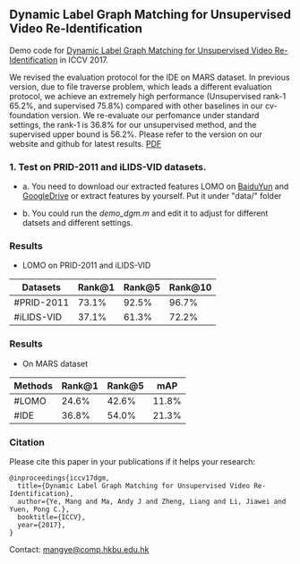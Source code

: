 ## Dynamic Label Graph Matching for Unsupervised Video Re-Identification

Demo code for [Dynamic Label Graph Matching for Unsupervised Video Re-Identification](http://www.comp.hkbu.edu.hk/~mangye/files/iccv17dgm2.pdf) in ICCV 2017.




We revised the evaluation protocol for the IDE on MARS dataset. In previous version, due to file traverse problem, which leads a different evaluation protocol, we achieve an extremely high performance (Unsupervised rank-1 65.2%, and supervised 75.8%) compared with other baselines in our cv-foundation version. We re-evaluate our perfomance under standard settings, the rank-1 is 36.8% for our unsupervised method, and the supervised upper bound is 56.2%. Please refer to the version on our website and github for latest results. [PDF](http://www.comp.hkbu.edu.hk/~mangye/files/iccv17dgm2.pdf)

### 1. Test on PRID-2011 and iLIDS-VID datasets.


 - a. You need to download our extracted features LOMO on [BaiduYun](https://pan.baidu.com/s/1b7UwbW) and [GoogleDrive](https://drive.google.com/open?id=0BxD9a73ckQ0vVzVWTkhmc2NSLTA) or extract features by yourself. Put it under "data/" folder

 - b. You could run the *demo_dgm.m* and edit it to adjust for different datsets and different settings. 

### Results
- LOMO on PRID-2011 and iLIDS-VID

|Datasets | Rank@1 | Rank@5 | Rank@10 |
| --------   | -----  | ---- | ----  |
|#PRID-2011  | 73.1% | 92.5% | 96.7% |
|#iLIDS-VID | 37.1% | 61.3% | 72.2% |


### Results
- On MARS dataset

|Methods | Rank@1 | Rank@5 | mAP |
| --------   | -----  | ---- | ----  |
|#LOMO  | 24.6% | 42.6% | 11.8% |
|#IDE | 36.8% | 54.0% | 21.3% |


### Citation
Please cite this paper in your publications if it helps your research:
```
@inproceedings{iccv17dgm,
  title={Dynamic Label Graph Matching for Unsupervised Video Re-Identification},
  author={Ye, Mang and Ma, Andy J and Zheng, Liang and Li, Jiawei and Yuen, Pong C.},
  booktitle={ICCV},
  year={2017},
}
```

Contact: mangye@comp.hkbu.edu.hk

